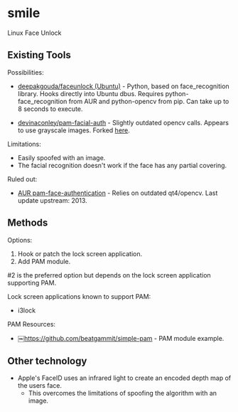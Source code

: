 # smile
Linux Face Unlock

## Existing Tools
Possibilities:
- [deepakgouda/faceunlock (Ubuntu)](https://github.com/deepakgouda/faceunlock) - Python, based on face_recognition library. Hooks directly into Ubuntu dbus. Requires python-face_recognition from AUR and python-opencv from pip. Can take up to 8 seconds to execute.

- [devinaconley/pam-facial-auth](https://github.com/devinaconley/pam-facial-auth) - Slightly outdated opencv calls. Appears to use grayscale images. Forked [here](https://github.com/ARandomOWL/pam-facial-auth).

Limitations:
* Easily spoofed with an image.
* The facial recognition doesn't work if the face has any partial covering.

Ruled out:
- [AUR pam-face-authentication](https://aur.archlinux.org/packages/pam-face-authentication/) - Relies on outdated qt4/opencv. Last update upstream: 2013.

## Methods
Options:
1. Hook or patch the lock screen application.
2. Add PAM module.

#2 is the preferred option but depends on the lock screen application supporting PAM.

Lock screen applications known to support PAM:
- i3lock

PAM Resources:
- ￼https://github.com/beatgammit/simple-pam - PAM module example.

## Other technology
- Apple's FaceID uses an infrared light to create an encoded depth map of the users face. 
  - This overcomes the limitations of spoofing the algorithm with an image.
